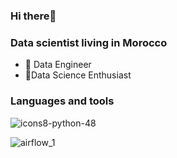 ### Hi there👋

### Data scientist living in Morocco

- 🔭 Data Engineer
- 🏃Data Science  Enthusiast



### Languages and tools


![icons8-python-48](https://user-images.githubusercontent.com/58523013/221417280-751e24db-4426-47ca-90a4-ac894b17f26a.png)

![airflow_1](https://user-images.githubusercontent.com/58523013/221417588-373f66ec-914c-423b-ad05-b722572b1b0d.png)
